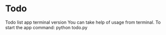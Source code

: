 # Todo
Todo list app terminal version 
You can take help of usage from terminal.
To start the app command:
python todo.py
